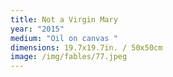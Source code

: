 ```yaml
---
title: Not a Virgin Mary
year: "2015"
medium: "Oil on canvas "
dimensions: 19.7x19.7in. / 50x50cm
image: /img/fables/77.jpeg
---
```




